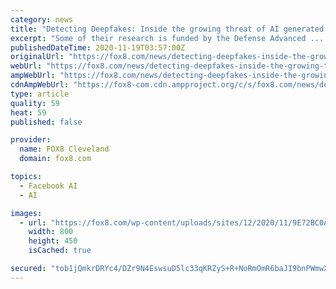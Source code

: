 ```yaml
---
category: news
title: "Detecting Deepfakes: Inside the growing threat of AI generated videos"
excerpt: "Some of their research is funded by the Defense Advanced ... He then co-founded the U.S. Senate’s Artificial Intelligence caucus. It’s a bipartisan group of senators pushing legislation ..."
publishedDateTime: 2020-11-19T03:57:00Z
originalUrl: "https://fox8.com/news/detecting-deepfakes-inside-the-growing-threat-of-ai-generated-videos/"
webUrl: "https://fox8.com/news/detecting-deepfakes-inside-the-growing-threat-of-ai-generated-videos/"
ampWebUrl: "https://fox8.com/news/detecting-deepfakes-inside-the-growing-threat-of-ai-generated-videos/amp/"
cdnAmpWebUrl: "https://fox8-com.cdn.ampproject.org/c/s/fox8.com/news/detecting-deepfakes-inside-the-growing-threat-of-ai-generated-videos/amp/"
type: article
quality: 59
heat: 59
published: false

provider:
  name: FOX8 Cleveland
  domain: fox8.com

topics:
  - Facebook AI
  - AI

images:
  - url: "https://fox8.com/wp-content/uploads/sites/12/2020/11/9E72BC0AFB04494D80447FD45B212D97.jpg?w=1280"
    width: 800
    height: 450
    isCached: true

secured: "tob1jQmkrDRYc4/DZr9N4EswsuD5lc33qKRZyS+R+NoRmOmR6baJI9bnPWmwXTMp/rCFB0Rq2B/q/QLhQvh/Qt4ubpQUUgqDz4fy3HDq8Ts6Ufdy5Sr9W/ZwBqgSqe0QvceJw/H4WAqBx/OfIMfIH8MAAcXG62ZpkiA/9BKCLmvwuRPqeAKvavD1d2F/fmG9JYdi226tcr9PWy4pErMjLkQ1ZIfN3xa8OTa47NY5XQ2WOLRQFfnh6ac2ar6mlSHFsDJAwaSJ8dEp6tvsnLjSXvZ5pGsJGzz1uxWnLkiqmZs3pQ6M99/uudk6hVKro9wH+z3Tio94V8h0BxPgLKJw3Ly06mZj7qI6ZYJE4LeHQVI=;YCiGTTMmOJtSoWgtmdFMWQ=="
---
```


